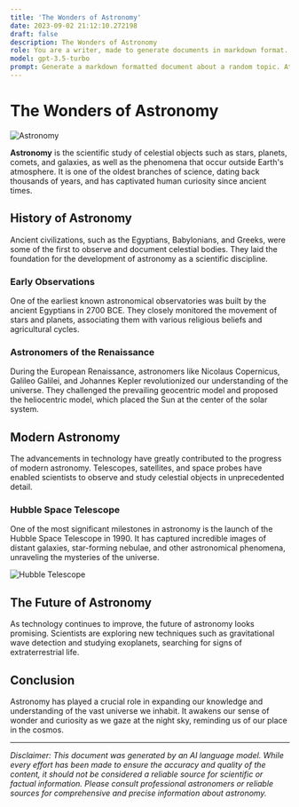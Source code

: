 ```yaml
---
title: 'The Wonders of Astronomy'
date: 2023-09-02 21:12:10.272198
draft: false
description: The Wonders of Astronomy
role: You are a writer, made to generate documents in markdown format. It is very important that all of the documents you generate are in valid markdown format.
model: gpt-3.5-turbo
prompt: Generate a markdown formatted document about a random topic. At the bottom, include a disclaimer explaining that the document was generated by you. The first line of the document should be the title. Make sure that the entire document is in proper markdown format, using a mix of various tags to make the document visually appealing.
---
```


# The Wonders of Astronomy

![Astronomy](https://images.pexels.com/photos/2787717/pexels-photo-2787717.jpeg)

**Astronomy** is the scientific study of celestial objects such as stars, planets, comets, and galaxies, as well as the phenomena that occur outside Earth's atmosphere. It is one of the oldest branches of science, dating back thousands of years, and has captivated human curiosity since ancient times.

## History of Astronomy

Ancient civilizations, such as the Egyptians, Babylonians, and Greeks, were some of the first to observe and document celestial bodies. They laid the foundation for the development of astronomy as a scientific discipline.

### Early Observations

One of the earliest known astronomical observatories was built by the ancient Egyptians in 2700 BCE. They closely monitored the movement of stars and planets, associating them with various religious beliefs and agricultural cycles.

### Astronomers of the Renaissance

During the European Renaissance, astronomers like Nicolaus Copernicus, Galileo Galilei, and Johannes Kepler revolutionized our understanding of the universe. They challenged the prevailing geocentric model and proposed the heliocentric model, which placed the Sun at the center of the solar system.

## Modern Astronomy

The advancements in technology have greatly contributed to the progress of modern astronomy. Telescopes, satellites, and space probes have enabled scientists to observe and study celestial objects in unprecedented detail.

### Hubble Space Telescope

One of the most significant milestones in astronomy is the launch of the Hubble Space Telescope in 1990. It has captured incredible images of distant galaxies, star-forming nebulae, and other astronomical phenomena, unraveling the mysteries of the universe.

![Hubble Telescope](https://images.pexels.com/photos/169677/pexels-photo-169677.jpeg)

## The Future of Astronomy

As technology continues to improve, the future of astronomy looks promising. Scientists are exploring new techniques such as gravitational wave detection and studying exoplanets, searching for signs of extraterrestrial life.

## Conclusion

Astronomy has played a crucial role in expanding our knowledge and understanding of the vast universe we inhabit. It awakens our sense of wonder and curiosity as we gaze at the night sky, reminding us of our place in the cosmos.

*** 

*Disclaimer: This document was generated by an AI language model. While every effort has been made to ensure the accuracy and quality of the content, it should not be considered a reliable source for scientific or factual information. Please consult professional astronomers or reliable sources for comprehensive and precise information about astronomy.*